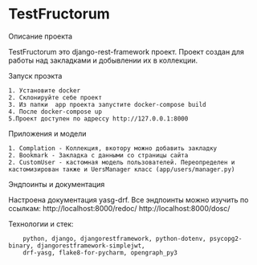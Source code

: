 # TestFructorum

Описание проекта

TestFructorum это django-rest-framework проект. Проект создан для работы над закладками и добывлении их в коллекции.

Запуск проэкта

    1. Установите docker
    2. Склонируйте себе проект 
    3. Из папки  app проекта запустите docker-compose build
    4. После docker-compose up
    5.Проект доступен по адрессу http://127.0.0.1:8000

Приложения и модели

    1. Complation - Коллекция, вкотору можно добавить закладку
    2. Bookmark - Закладка с данными со страницы сайта
    2. CustomUser - кастомная модель пользователей. Переопределен и кастомизирован также и UersManager класс (app/users/manager.py)


Эндпоинты и документация

  Настроена документация yasg-drf. Все эндпоинты можно изучить по ссылкам: http://localhost:8000/redoc/ http://localhost:8000/dosc/


Технологии и стек:

        python, django, djangorestframework, python-dotenv, psycopg2-binary, djangorestframework-simplejwt,
        drf-yasg, flake8-for-pycharm, opengraph_py3

